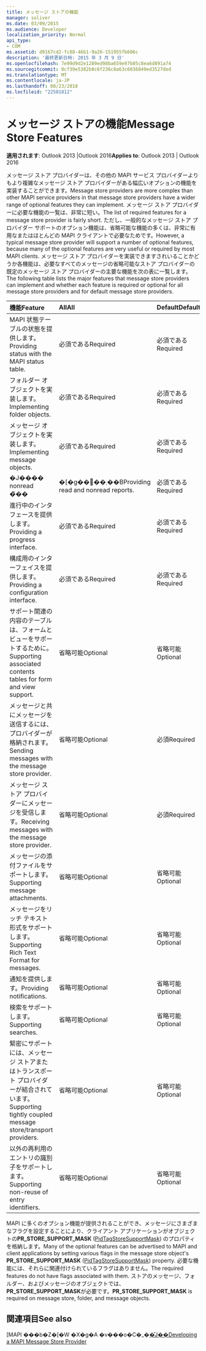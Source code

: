 ```yaml
---
title: メッセージ ストアの機能
manager: soliver
ms.date: 03/09/2015
ms.audience: Developer
localization_priority: Normal
api_type:
- COM
ms.assetid: d9167cd2-fc88-46b1-9a26-151955fb606c
description: '最終更新日時: 2015 年 3 月 9 日'
ms.openlocfilehash: 7e99d9d2e1289ed98ba659e97b05c8ea6d891a74
ms.sourcegitcommit: 0cf39e5382b8c6f236c8a63c6036849ed3527ded
ms.translationtype: MT
ms.contentlocale: ja-JP
ms.lasthandoff: 08/23/2018
ms.locfileid: "22581812"
---
```

# <a name="message-store-features"></a><span data-ttu-id="3e4c4-103">メッセージ ストアの機能</span><span class="sxs-lookup"><span data-stu-id="3e4c4-103">Message Store Features</span></span>

  
  
<span data-ttu-id="3e4c4-104">**適用されます**: Outlook 2013 |Outlook 2016</span><span class="sxs-lookup"><span data-stu-id="3e4c4-104">**Applies to**: Outlook 2013 | Outlook 2016</span></span> 
  
<span data-ttu-id="3e4c4-105">メッセージ ストア プロバイダーは、その他の MAPI サービス プロバイダーよりもより複雑なメッセージ ストア プロバイダーがある幅広いオプションの機能を実装することができます。</span><span class="sxs-lookup"><span data-stu-id="3e4c4-105">Message store providers are more complex than other MAPI service providers in that message store providers have a wider range of optional features they can implement.</span></span> <span data-ttu-id="3e4c4-106">メッセージ ストア プロバイダーに必要な機能の一覧は、非常に短い。</span><span class="sxs-lookup"><span data-stu-id="3e4c4-106">The list of required features for a message store provider is fairly short.</span></span> <span data-ttu-id="3e4c4-107">ただし、一般的なメッセージ ストア プロバイダー サポートのオプション機能は、省略可能な機能の多くは、非常に有用なまたはほとんどの MAPI クライアントで必要なためです。</span><span class="sxs-lookup"><span data-stu-id="3e4c4-107">However, a typical message store provider will support a number of optional features, because many of the optional features are very useful or required by most MAPI clients.</span></span> <span data-ttu-id="3e4c4-108">メッセージ ストア プロバイダーを実装できますされいることかどうか各機能は、必要なすべてのメッセージの省略可能なストア プロバイダーの既定のメッセージ ストア プロバイダーの主要な機能を次の表に一覧します。</span><span class="sxs-lookup"><span data-stu-id="3e4c4-108">The following table lists the major features that message store providers can implement and whether each feature is required or optional for all message store providers and for default message store providers.</span></span>
  
|<span data-ttu-id="3e4c4-109">**機能**</span><span class="sxs-lookup"><span data-stu-id="3e4c4-109">**Feature**</span></span>|<span data-ttu-id="3e4c4-110">**All**</span><span class="sxs-lookup"><span data-stu-id="3e4c4-110">**All**</span></span>|<span data-ttu-id="3e4c4-111">**Default**</span><span class="sxs-lookup"><span data-stu-id="3e4c4-111">**Default**</span></span>|
|:-----|:-----|:-----|
|<span data-ttu-id="3e4c4-112">MAPI 状態テーブルの状態を提供します。</span><span class="sxs-lookup"><span data-stu-id="3e4c4-112">Providing status with the MAPI status table.</span></span>  <br/> |<span data-ttu-id="3e4c4-113">必須である</span><span class="sxs-lookup"><span data-stu-id="3e4c4-113">Required</span></span>  <br/> |<span data-ttu-id="3e4c4-114">必須である</span><span class="sxs-lookup"><span data-stu-id="3e4c4-114">Required</span></span>  <br/> |
|<span data-ttu-id="3e4c4-115">フォルダー オブジェクトを実装します。</span><span class="sxs-lookup"><span data-stu-id="3e4c4-115">Implementing folder objects.</span></span>  <br/> |<span data-ttu-id="3e4c4-116">必須である</span><span class="sxs-lookup"><span data-stu-id="3e4c4-116">Required</span></span>  <br/> |<span data-ttu-id="3e4c4-117">必須である</span><span class="sxs-lookup"><span data-stu-id="3e4c4-117">Required</span></span>  <br/> |
|<span data-ttu-id="3e4c4-118">メッセージ オブジェクトを実装します。</span><span class="sxs-lookup"><span data-stu-id="3e4c4-118">Implementing message objects.</span></span>  <br/> |<span data-ttu-id="3e4c4-119">必須である</span><span class="sxs-lookup"><span data-stu-id="3e4c4-119">Required</span></span>  <br/> |<span data-ttu-id="3e4c4-120">必須である</span><span class="sxs-lookup"><span data-stu-id="3e4c4-120">Required</span></span>  <br/> |
|<span data-ttu-id="3e4c4-121">�J���� nonread �̃��|�[�g��񋟂��܂��B</span><span class="sxs-lookup"><span data-stu-id="3e4c4-121">Providing read and nonread reports.</span></span>  <br/> |<span data-ttu-id="3e4c4-122">必須である</span><span class="sxs-lookup"><span data-stu-id="3e4c4-122">Required</span></span>  <br/> |<span data-ttu-id="3e4c4-123">必須である</span><span class="sxs-lookup"><span data-stu-id="3e4c4-123">Required</span></span>  <br/> |
|<span data-ttu-id="3e4c4-124">進行中のインタ フェースを提供します。</span><span class="sxs-lookup"><span data-stu-id="3e4c4-124">Providing a progress interface.</span></span>  <br/> |<span data-ttu-id="3e4c4-125">必須である</span><span class="sxs-lookup"><span data-stu-id="3e4c4-125">Required</span></span>  <br/> |<span data-ttu-id="3e4c4-126">必須である</span><span class="sxs-lookup"><span data-stu-id="3e4c4-126">Required</span></span>  <br/> |
|<span data-ttu-id="3e4c4-127">構成用のインターフェイスを提供します。</span><span class="sxs-lookup"><span data-stu-id="3e4c4-127">Providing a configuration interface.</span></span>  <br/> |<span data-ttu-id="3e4c4-128">必須である</span><span class="sxs-lookup"><span data-stu-id="3e4c4-128">Required</span></span>  <br/> |<span data-ttu-id="3e4c4-129">必須である</span><span class="sxs-lookup"><span data-stu-id="3e4c4-129">Required</span></span>  <br/> |
|<span data-ttu-id="3e4c4-130">サポート関連の内容のテーブルは、フォームとビューをサポートするために。</span><span class="sxs-lookup"><span data-stu-id="3e4c4-130">Supporting associated contents tables for form and view support.</span></span>  <br/> |<span data-ttu-id="3e4c4-131">省略可能</span><span class="sxs-lookup"><span data-stu-id="3e4c4-131">Optional</span></span>  <br/> |<span data-ttu-id="3e4c4-132">省略可能</span><span class="sxs-lookup"><span data-stu-id="3e4c4-132">Optional</span></span>  <br/> |
|<span data-ttu-id="3e4c4-133">メッセージと共にメッセージを送信するには、プロバイダーが格納されます。</span><span class="sxs-lookup"><span data-stu-id="3e4c4-133">Sending messages with the message store provider.</span></span>  <br/> |<span data-ttu-id="3e4c4-134">省略可能</span><span class="sxs-lookup"><span data-stu-id="3e4c4-134">Optional</span></span>  <br/> |<span data-ttu-id="3e4c4-135">必須</span><span class="sxs-lookup"><span data-stu-id="3e4c4-135">Required</span></span>  <br/> |
|<span data-ttu-id="3e4c4-136">メッセージ ストア プロバイダーにメッセージを受信します。</span><span class="sxs-lookup"><span data-stu-id="3e4c4-136">Receiving messages with the message store provider.</span></span>  <br/> |<span data-ttu-id="3e4c4-137">省略可能</span><span class="sxs-lookup"><span data-stu-id="3e4c4-137">Optional</span></span>  <br/> |<span data-ttu-id="3e4c4-138">必須</span><span class="sxs-lookup"><span data-stu-id="3e4c4-138">Required</span></span>  <br/> |
|<span data-ttu-id="3e4c4-139">メッセージの添付ファイルをサポートします。</span><span class="sxs-lookup"><span data-stu-id="3e4c4-139">Supporting message attachments.</span></span>  <br/> |<span data-ttu-id="3e4c4-140">省略可能</span><span class="sxs-lookup"><span data-stu-id="3e4c4-140">Optional</span></span>  <br/> |<span data-ttu-id="3e4c4-141">省略可能</span><span class="sxs-lookup"><span data-stu-id="3e4c4-141">Optional</span></span>  <br/> |
|<span data-ttu-id="3e4c4-142">メッセージをリッチ テキスト形式をサポートします。</span><span class="sxs-lookup"><span data-stu-id="3e4c4-142">Supporting Rich Text Format for messages.</span></span>  <br/> |<span data-ttu-id="3e4c4-143">省略可能</span><span class="sxs-lookup"><span data-stu-id="3e4c4-143">Optional</span></span>  <br/> |<span data-ttu-id="3e4c4-144">省略可能</span><span class="sxs-lookup"><span data-stu-id="3e4c4-144">Optional</span></span>  <br/> |
|<span data-ttu-id="3e4c4-145">通知を提供します。</span><span class="sxs-lookup"><span data-stu-id="3e4c4-145">Providing notifications.</span></span>  <br/> |<span data-ttu-id="3e4c4-146">省略可能</span><span class="sxs-lookup"><span data-stu-id="3e4c4-146">Optional</span></span>  <br/> |<span data-ttu-id="3e4c4-147">省略可能</span><span class="sxs-lookup"><span data-stu-id="3e4c4-147">Optional</span></span>  <br/> |
|<span data-ttu-id="3e4c4-148">検索をサポートします。</span><span class="sxs-lookup"><span data-stu-id="3e4c4-148">Supporting searches.</span></span>  <br/> |<span data-ttu-id="3e4c4-149">省略可能</span><span class="sxs-lookup"><span data-stu-id="3e4c4-149">Optional</span></span>  <br/> |<span data-ttu-id="3e4c4-150">省略可能</span><span class="sxs-lookup"><span data-stu-id="3e4c4-150">Optional</span></span>  <br/> |
|<span data-ttu-id="3e4c4-151">緊密にサポートには、メッセージ ストアまたはトランスポート プロバイダーが結合されています。</span><span class="sxs-lookup"><span data-stu-id="3e4c4-151">Supporting tightly coupled message store/transport providers.</span></span>  <br/> |<span data-ttu-id="3e4c4-152">省略可能</span><span class="sxs-lookup"><span data-stu-id="3e4c4-152">Optional</span></span>  <br/> |<span data-ttu-id="3e4c4-153">省略可能</span><span class="sxs-lookup"><span data-stu-id="3e4c4-153">Optional</span></span>  <br/> |
|<span data-ttu-id="3e4c4-154">以外の再利用のエントリの識別子をサポートします。</span><span class="sxs-lookup"><span data-stu-id="3e4c4-154">Supporting non-reuse of entry identifiers.</span></span>  <br/> |<span data-ttu-id="3e4c4-155">省略可能</span><span class="sxs-lookup"><span data-stu-id="3e4c4-155">Optional</span></span>  <br/> |<span data-ttu-id="3e4c4-156">省略可能</span><span class="sxs-lookup"><span data-stu-id="3e4c4-156">Optional</span></span>  <br/> |
   
<span data-ttu-id="3e4c4-157">MAPI に多くのオプション機能が提供されることができ、メッセージにさまざまなフラグを設定することにより、クライアント アプリケーションがオブジェクトの**PR_STORE_SUPPORT_MASK** ([PidTagStoreSupportMask](pidtagstoresupportmask-canonical-property.md)) のプロパティを格納します。</span><span class="sxs-lookup"><span data-stu-id="3e4c4-157">Many of the optional features can be advertised to MAPI and client applications by setting various flags in the message store object's **PR_STORE_SUPPORT_MASK** ([PidTagStoreSupportMask](pidtagstoresupportmask-canonical-property.md)) property.</span></span> <span data-ttu-id="3e4c4-158">必要な機能には、それらに関連付けられているフラグはありません。</span><span class="sxs-lookup"><span data-stu-id="3e4c4-158">The required features do not have flags associated with them.</span></span> <span data-ttu-id="3e4c4-159">ストアのメッセージ、フォルダー、およびメッセージのオブジェクトでは、 **PR_STORE_SUPPORT_MASK**が必要です。</span><span class="sxs-lookup"><span data-stu-id="3e4c4-159">**PR_STORE_SUPPORT_MASK** is required on message store, folder, and message objects.</span></span> 
  
## <a name="see-also"></a><span data-ttu-id="3e4c4-160">関連項目</span><span class="sxs-lookup"><span data-stu-id="3e4c4-160">See also</span></span>



<span data-ttu-id="3e4c4-161">[MAPI ���b�Z�[�W �X�g�A �v���o�C�_�[�̊J��](developing-a-mapi-message-store-provider.md)</span><span class="sxs-lookup"><span data-stu-id="3e4c4-161">[Developing a MAPI Message Store Provider](developing-a-mapi-message-store-provider.md)</span></span>

